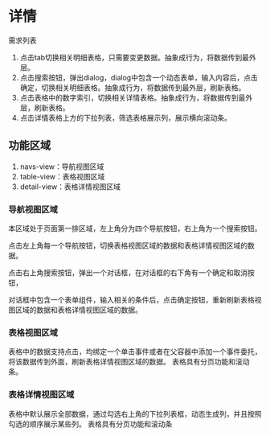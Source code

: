 # 详情

需求列表

1. 点击tab切换相关明细表格，只需要变更数据。抽象成行为，将数据传到最外层。
2. 点击搜索按钮，弹出dialog，dialog中包含一个动态表单，输入内容后，点击确定，切换相关明细表格。抽象成行为，将数据传到最外层，刷新表格。
3. 点击表格中的数字索引，切换相关详情表格。抽象成行为，将数据传到最外层，刷新表格。
4. 点击详情表格上方的下拉列表，筛选表格展示列，展示横向滚动条。

## 功能区域

1. navs-view：导航视图区域
2. table-view：表格视图区域
3. detail-view：表格详情视图区域

### 导航视图区域

本区域处于页面第一排区域，左上角分为四个导航按钮，右上角为一个搜索按钮。  

点击左上角每一个导航按钮，切换表格视图区域的数据和表格详情视图区域的数据。

点击右上角搜索按钮，弹出一个对话框，在对话框的右下角有一个确定和取消按钮，

对话框中包含一个表单组件，输入相关的条件后，点击确定按钮，重新刷新表格视图区域的数据和表格详情视图区域的数据。

### 表格视图区域

表格中的数据支持点击，均绑定一个单击事件或者在父容器中添加一个事件委托，将该数据传到外面，刷新表格详情视图区域的数据。
表格具有分页功能和滚动条。

### 表格详情视图区域

表格中默认展示全部数据，通过勾选右上角的下拉列表框，动态生成列，并且按照勾选的顺序展示某些列。
表格具有分页功能和滚动条
